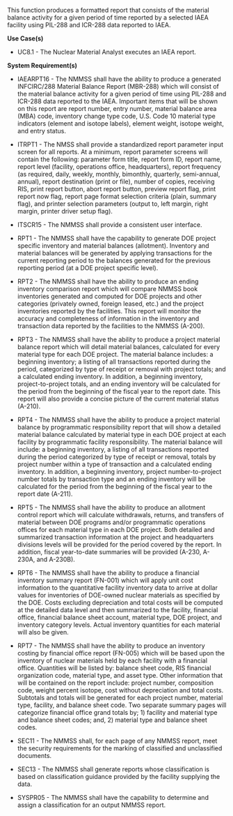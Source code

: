 This function produces a formatted report that consists of the material balance activity for a given period of time reported by a selected IAEA facility using PIL-288 and ICR-288 data reported to IAEA.

**Use Case(s)**

- UC8.1 - The Nuclear Material Analyst executes an IAEA report.

**System Requirement(s)**

- IAEARPT16 - The NMMSS shall have the ability to produce a generated INFCIRC/288 Material Balance Report (MBR-288) which will consist of the material balance activity for a given period of time using PIL-288 and ICR-288 data reported to the IAEA. Important items that will be shown on this report are report number, entry number, material balance area (MBA) code, inventory change type code, U.S. Code 10 material type indicators (element and isotope labels), element weight, isotope weight, and entry status.

- ITRPT1 - The NMSS shall provide a standardized report parameter input screen for all reports. At a minimum, report parameter screens will contain the following: parameter form title, report form ID, report name, report level (facility, operations office, headquarters), report frequency (as required, daily, weekly, monthly, bimonthly, quarterly, semi-annual, annual), report destination (print or file), number of copies, receiving RIS, print report button, abort report button, preview report flag, print report now flag, report page format selection criteria (plain, summary flag), and printer selection parameters (output to, left margin, right margin, printer driver setup flag).

- ITSCR15 - The NMMSS shall provide a consistent user interface.

- RPT1 - The NMMSS shall have the capability to generate DOE project specific inventory and material balances (allotment). Inventory and material balances will be generated by applying transactions for the current reporting period to the balances generated for the previous reporting period (at a DOE project specific level).

- RPT2 - The NMMSS shall have the ability to produce an ending inventory comparison report which will compare NMMSS book inventories generated and computed for DOE projects and other categories (privately owned, foreign leased, etc.) and the project inventories reported by the facilities. This report will monitor the accuracy and completeness of information in the inventory and transaction data reported by the facilities to the NMMSS (A-200).

- RPT3 - The NMMSS shall have the ability to produce a project material balance report which will detail material balances, calculated for every material type for each DOE project. The material balance includes: a beginning inventory; a listing of all transactions reported during the period, categorized by type of receipt or removal with project totals; and a calculated ending inventory. In addition, a beginning inventory, project-to-project totals, and an ending inventory will be calculated for the period from the beginning of the fiscal year to the report date. This report will also provide a concise picture of the current material status (A-210).

- RPT4 - The NMMSS shall have the ability to produce a project material balance by programmatic responsibility report that will show a detailed material balance calculated by material type in each DOE project at each facility by programmatic facility responsibility. The material balance will include: a beginning inventory, a listing of all transactions reported during the period categorized by type of receipt or removal, totals by project number within a type of transaction and a calculated ending inventory. In addition, a beginning inventory, project number-to-project number totals by transaction type and an ending inventory will be calculated for the period from the beginning of the fiscal year to the report date (A-211).

- RPT5 - The NMMSS shall have the ability to produce an allotment control report which will calculate withdrawals, returns, and transfers of material between DOE programs and/or programmatic operations offices for each material type in each DOE project. Both detailed and summarized transaction information at the project and headquarters divisions levels will be provided for the period covered by the report. In addition, fiscal year-to-date summaries will be provided (A-230, A-230A, and A-230B).

- RPT6 - The NMMSS shall have the ability to produce a financial inventory summary report (FN-001) which will apply unit cost information to the quantitative facility inventory data to arrive at dollar values for inventories of DOE-owned nuclear materials as specified by the DOE. Costs excluding depreciation and total costs will be computed at the detailed data level and then summarized to the facility, financial office, financial balance sheet account, material type, DOE project, and inventory category levels. Actual inventory quantities for each material will also be given.

- RPT7 - The NMMSS shall have the ability to produce an inventory costing by financial office report (FN-005) which will be based upon the inventory of nuclear materials held by each facility with a financial office. Quantities will be listed by: balance sheet code, RIS financial organization code, material type, and asset type. Other information that will be contained on the report include: project number, composition code, weight percent isotope, cost without depreciation and total costs. Subtotals and totals will be generated for each project number, material type, facility, and balance sheet code. Two separate summary pages will categorize financial office grand totals by; 1) facility and material type and balance sheet codes; and, 2) material type and balance sheet codes.

- SEC11 - The NMMSS shall, for each page of any NMMSS report, meet the security requirements for the marking of classified and unclassified documents.

- SEC13 - The NMMSS shall generate reports whose classification is based on classification guidance provided by the facility supplying the data.

- SYSPR05 - The NMMSS shall have the capability to determine and assign a classification for an output NMMSS report.